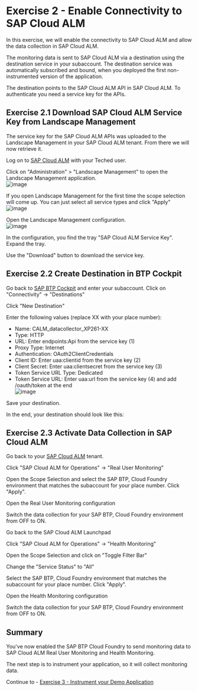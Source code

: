 # Exercise 2 - Enable Connectivity to SAP Cloud ALM

In this exercise, we will enable the connectivity to SAP Cloud ALM and allow the data collection in SAP Cloud ALM.

The monitoring data is sent to SAP Cloud ALM via a destination using the destination service in your subaccount. The destination service was automatically subscribed and bound, when you deployed the first non-instrumented version of the application.

The destination points to the SAP Cloud ALM API in SAP Cloud ALM. To authenticate you need a service key for the APIs. 

## Exercise 2.1 Download SAP Cloud ALM Service Key from Landscape Management

The service key for the SAP Cloud ALM APIs was uploaded to the Landscape Management in your SAP Cloud ALM tenant. From there we will now retrieve it.

Log on to [SAP Cloud ALM](https://xp261-9kx159xc.eu10.alm.cloud.sap/launchpad#Shell-home) with your Teched user.

Click on "Administration" > "Landscape Management" to open the Landscape Management application.
<br>![image](https://github.com/SAP-samples/teched2023-XP261/assets/113598836/da2aa2e2-3ecc-49bc-8f1f-5b71be8e2aa6)

If you open Landscape Management for the first time the scope selection will come up. You can just select all service types and click "Apply"
<br>![image](https://github.com/SAP-samples/teched2023-XP261/assets/113598836/df9ac645-cfb8-40c5-924b-06bf257b0e66)

Open the Landscape Management configuration.
<br>![image](https://github.com/SAP-samples/teched2023-XP261/assets/113598836/2d86f221-ca50-451b-9842-8efdfc6e39ef)

In the configuration, you find the tray "SAP Cloud ALM Service Key". Expand the tray.
<br>

Use the "Download" button to download the service key.
<br>

## Exercise 2.2 Create Destination in BTP Cockpit

Go back to [SAP BTP Cockpit](https://emea.cockpit.btp.cloud.sap/cockpit/#/globalaccount/e2a835b0-3011-4c79-818a-d7767c4627cd/accountModel&//?section=SubaccountsSection&view=TreeTableView) and enter your subaccount. Click on "Connectivity" -> "Destinations"
<br>

Click "New Destination"
<br>

Enter the following values (replace XX with your place number):
- Name: CALM_datacollector_XP261-XX
- Type: HTTP
- URL: Enter endpoints:Api from the service key (1)
- Proxy Type: Internet
- Authentication: OAuth2ClientCredentials
- Client ID: Enter uaa:clientid from the service key (2)
- Client Secret: Enter uaa:clientsecret from the service key (3)
- Token Service URL Type: Dedicated
- Token Service URL: Enter uaa:url from the service key (4) and add /oauth/token at the end
<br>![image](https://github.com/SAP-samples/teched2023-XP261/assets/113598836/170b4a57-0aaf-4b00-9e90-30350e48f4ea)


Save your destination.

In the end, your destination should look like this:
<br>

## Exercise 2.3 Activate Data Collection in SAP Cloud ALM

Go back to your [SAP Cloud ALM](https://xp261-9kx159xc.eu10.alm.cloud.sap/launchpad#Shell-home) tenant.

Click "SAP Cloud ALM for Operations" -> "Real User Monitoring"
<br>

Open the Scope Selection and select the SAP BTP, Cloud Foundry environment that matches the subaccount for your place number. Click "Apply".
<br>

Open the Real User Monitoring configuration
<br>

Switch the data collection for your SAP BTP, Cloud Foundry environment from OFF to ON.
<br>

Go back to the SAP Cloud ALM Launchpad
<br>

Click "SAP Cloud ALM for Operations" -> "Health Monitoring"
<br>

Open the Scope Selection and click on "Toggle Filter Bar"
<br>

Change the "Service Status" to "All"
<br> 

Select the SAP BTP, Cloud Foundry environment that matches the subaccount for your place number. Click "Apply".
<br>

Open the Health Monitoring configuration
<br>

Switch the data collection for your SAP BTP, Cloud Foundry environment from OFF to ON.
<br>

## Summary

You've now enabled the SAP BTP Cloud Foundry to send monitoring data to SAP Cloud ALM Real User Monitoring and Health Monitoring.

The next step is to instrument your application, so it will collect monitoring data.

Continue to - [Exercise 3 - Instrument your Demo Application](../ex3/README.md)
